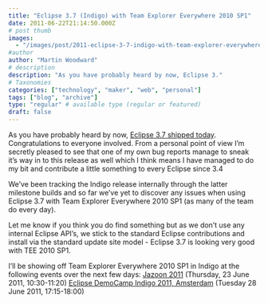 ```yaml
---
title: "Eclipse 3.7 (Indigo) with Team Explorer Everywhere 2010 SP1"
date: 2011-06-22T21:14:50.000Z
# post thumb
images:
  - "/images/post/2011-eclipse-3-7-indigo-with-team-explorer-everywhere-2010-sp1.jpg"
#author
author: "Martin Woodward"
# description
description: "As you have probably heard by now, Eclipse 3."
# Taxonomies
categories: ["technology", "maker", "web", "personal"]
tags: ["blog", "archive"]
type: "regular" # available type (regular or featured)
draft: false
---
```

As you have probably heard by now, [Eclipse 3.7 shipped today](http://www.eclipse.org).  Congratulations to everyone involved.  From a personal point of view I’m secretly pleased to see that one of my own bug reports manage to sneak it’s way in to this release as well which I think means I have managed to do my bit and contribute a little something to every Eclipse since 3.4  

We’ve been tracking the Indigo release internally through the latter milestone builds and so far we’ve yet to discover any issues when using Eclipse 3.7 with Team Explorer Everywhere 2010 SP1 (as many of the team do every day).  

[](http://www.woodwardweb.com/Windows-Live-Writer/Ecl.7-Indigo-with-Team-Explorer-Everywhe_13517/indigo_2.png)  

Let me know if you think you do find something but as we don’t use any internal Eclipse API’s, we stick to the standard Eclipse contributions and install via the standard update site model - Eclipse 3.7 is looking very good with TEE 2010 SP1.  

I’ll be showing off Team Explorer Everywhere 2010 SP1 in Indigo at the following events over the next few days:     [Jazoon 2011](http://jazoon.com/Conference/Thursday-23-June/Martin-Woodward) (Thursday, 23 June 2011, 10:30-11:20)    [Eclipse DemoCamp Indigo 2011, Amsterdam](http://wiki.eclipse.org/Eclipse_DemoCamps_Indigo_2011/Amsterdam) (Tuesday 28 June 2011, 17:15-18:00)